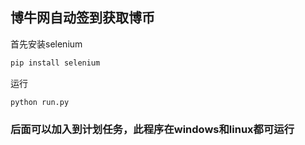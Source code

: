 博牛网自动签到获取博币
---

首先安装selenium
```python
pip install selenium
```

运行
```python
python run.py
```

### 后面可以加入到计划任务，此程序在windows和linux都可运行